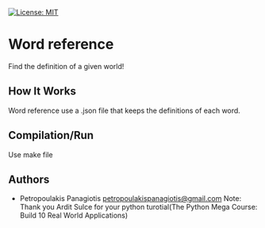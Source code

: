 [![License: MIT](https://img.shields.io/badge/License-MIT-yellow.svg)](https://opensource.org/licenses/MIT)
# Word reference 
Find the definition of a given world!

## How It Works
Word reference use a .json file that keeps the definitions of each word. 

## Compilation/Run
Use make file

## Authors
* Petropoulakis Panagiotis petropoulakispanagiotis@gmail.com
Note: Thank you Ardit Sulce for your python turotial(The Python Mega Course: Build 10 Real World Applications)
